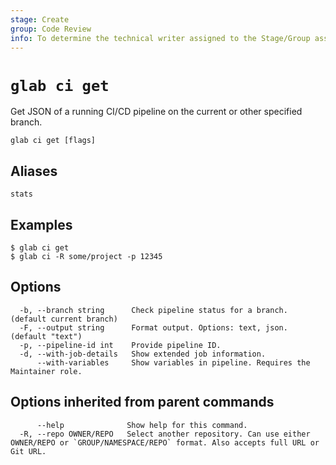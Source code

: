 ```yaml
---
stage: Create
group: Code Review
info: To determine the technical writer assigned to the Stage/Group associated with this page, see https://about.gitlab.com/handbook/product/ux/technical-writing/#assignments
---
```


<!--
This documentation is auto generated by a script.
Please do not edit this file directly. Run `make gen-docs` instead.
-->

# `glab ci get`

Get JSON of a running CI/CD pipeline on the current or other specified branch.

```plaintext
glab ci get [flags]
```

## Aliases

```plaintext
stats
```

## Examples

```console
$ glab ci get
$ glab ci -R some/project -p 12345

```

## Options

```plaintext
  -b, --branch string      Check pipeline status for a branch. (default current branch)
  -F, --output string      Format output. Options: text, json. (default "text")
  -p, --pipeline-id int    Provide pipeline ID.
  -d, --with-job-details   Show extended job information.
      --with-variables     Show variables in pipeline. Requires the Maintainer role.
```

## Options inherited from parent commands

```plaintext
      --help              Show help for this command.
  -R, --repo OWNER/REPO   Select another repository. Can use either OWNER/REPO or `GROUP/NAMESPACE/REPO` format. Also accepts full URL or Git URL.
```
